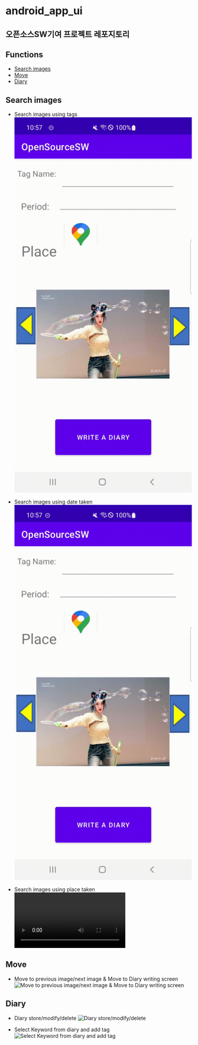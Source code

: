 # android_app_ui
## 오픈소스SW기여 프로젝트 레포지토리

## Functions

- [Search images](#search-images)
- [Move](#Move)
- [Diary](#diary)

## Search images
- Search images using tags
![Search images using tags](./simulation/tagsearch.gif)

- Search images using date taken
![Search images using date taken](./simulation/periodsearch.gif)

- Search images using place taken
![Search images using place taken](./simulation/placesearch.mp4)

## Move
- Move to previous image/next image & Move to Diary writing screen
![Move to previous image/next image & Move to Diary writing screen](./simulation/imagemovediary.gif)

## Diary
- Diary store/modify/delete
![Diary store/modify/delete](./simulation/diarystoremodifydelete.gif)

- Select Keyword from diary and add tag
![Select Keyword from diary and add tag](./simulation/createtags.gif)
